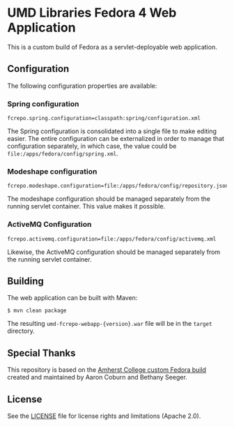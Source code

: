 # UMD Libraries Fedora 4 Web Application

This is a custom build of Fedora as a servlet-deployable web application.

## Configuration

The following configuration properties are available:


### Spring configuration

```
fcrepo.spring.configuration=classpath:spring/configuration.xml
```

The Spring configuration is consolidated into a single file to make editing easier. The entire configuration can be externalized in order to manage that configuration separately, in which case, the value could be `file:/apps/fedora/config/spring.xml`.

### Modeshape configuration

```
fcrepo.modeshape.configuration=file:/apps/fedora/config/repository.json
```

The modeshape configuration should be managed separately from the running servlet container. This value makes it possible.

### ActiveMQ Configuration

```
fcrepo.activemq.configuration=file:/apps/fedora/config/activemq.xml
```

Likewise, the ActiveMQ configuration should be managed separately from the running servlet container.


## Building

The web application can be built with Maven:

```
$ mvn clean package
```

The resulting `umd-fcrepo-webapp-{version}.war` file will be in the `target` directory.


## Special Thanks

This repository is based on the [Amherst College custom Fedora build](https://gitlab.amherst.edu/acdc/amherst-fedora-webapp) created and maintained by Aaron Coburn and Bethany Seeger.


## License

See the [LICENSE](LICENSE.md) file for license rights and limitations (Apache 2.0).

